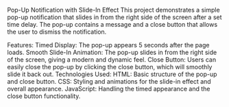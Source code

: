 Pop-Up Notification with Slide-In Effect
This project demonstrates a simple pop-up notification that slides in from the right side of the screen after a set time delay. The pop-up contains a message and a close button that allows the user to dismiss the notification.

Features:
Timed Display: The pop-up appears 5 seconds after the page loads.
Smooth Slide-In Animation: The pop-up slides in from the right side of the screen, giving a modern and dynamic feel.
Close Button: Users can easily close the pop-up by clicking the close button, which will smoothly slide it back out.
Technologies Used:
HTML: Basic structure of the pop-up and close button.
CSS: Styling and animations for the slide-in effect and overall appearance.
JavaScript: Handling the timed appearance and the close button functionality.
